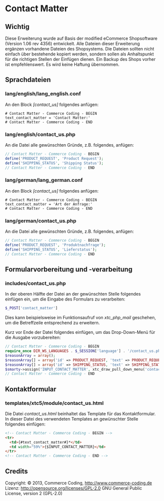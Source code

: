# Contact Matter

## Wichtig

Diese Erweiterung wurde auf Basis der modified eCommerce Shopsoftware (Version 1.06 rev 4356) entwickelt. Alle Dateien dieser Erweiterung ergänzen vorhandene Dateien des Shopsystems.  Die Dateien sollten nicht einfach über bestehende kopiert werden, sondern sollen als Anhaltspunkt für die richtigen Stellen der Einfügen dienen. Ein Backup des Shops vorher ist empfehlenswert. Es wird keine Haftung übernommen.

## Sprachdateien

### lang/english/lang_english.conf

An den Block *[contact_us]* folgendes anfügen:

```
# Contact Matter - Commerce Coding - BEGIN
text_contact_matter = 'Contact Matter:'
# Contact Matter - Commerce Coding - END
```

### lang/english/contact_us.php

An die Datei alle gewünschten Gründe, z.B. folgendes, anfügen:

```php
// Contact Matter - Commerce Coding - BEGIN
define('PRODUCT_REQUEST', 'Product Request');
define('SHIPPING_STATUS', 'Shipping Status');
// Contact Matter - Commerce Coding - END
```

### lang/german/lang_german.conf

An den Block *[contact_us]* folgendes anfügen:

```
# Contact Matter - Commerce Coding - BEGIN
text_contact_matter = 'Art der Anfrage:'
# Contact Matter - Commerce Coding - END
```

### lang/german/contact_us.php

An die Datei alle gewünschten Gründe, z.B. folgendes, anfügen:

```php
// Contact Matter - Commerce Coding - BEGIN
define('PRODUCT_REQUEST', 'Produktnachfrage');
define('SHIPPING_STATUS', 'Lieferstatus');
// Contact Matter - Commerce Coding - END
```

## Formularvorbereitung und -verarbeitung

### includes/contact_us.php

In der oberen Hälfte der Datei an der gewünschten Stelle folgendes einfügen ein, um die Eingabe des Formulars zu verarbeiten:

```php
$_POST['contact_matter']
```

Dies kann beispielsweise im Funktionsaufruf von *xtc_php_mail* geschehen, um die Betreffzeile entsprechend zu erweitern.

Kurz vor Ende der Datei folgendes einfügen, um das Drop-Down-Menü für die Ausgabe vorzubereiten:

```php
// Contact Matter - Commerce Coding - BEGIN
require_once DIR_WS_LANGUAGES . $_SESSION['language'] . '/contact_us.php';
$reasonArray = array();
$reasonArray[] = array('id' => PRODUCT_REQUEST, 'text' => PRODUCT_REQUEST);
$reasonArray[] = array('id' => SHIPPING_STATUS, 'text' => SHIPPING_STATUS);
$smarty->assign('INPUT_CONTACT_MATTER', xtc_draw_pull_down_menu('contact_matter', $reasonArray));
// Contact Matter - Commerce Coding - END
```

## Kontaktformular

### templates/xtc5/module/contact_us.html

Die Datei *contact_us.html* beinhaltet das Template für das Kontaktformular. In dieser Datei des verwendeten Templates an gewünschter Stelle folgendes einfügen:

```html
<!-- Contact Matter - Commerce Coding - BEGIN -->
<tr>
  <td>{#text_contact_matter#}*</td>
  <td width="59%">{$INPUT_CONTACT_MATTER}</td>
</tr>
<!-- Contact Matter - Commerce Coding - END -->
```

## Credits
Copyright: © 2013, Commerce Coding, http://www.commerce-coding.de
Lizenz: http://opensource.org/licenses/GPL-2.0  GNU General Public License, version 2 (GPL-2.0)